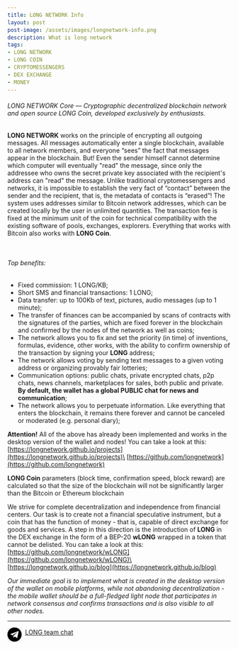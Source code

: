 ```yaml
---
title: LONG NETWORK Info
layout: post
post-image: /assets/images/longnetwork-info.png
description: What is long network
tags:
- LONG NETWORK
- LONG COIN
- CRYPTOMESSENGERS
- DEX EXCHANGE
- MONEY
---
```


###### LONG NETWORK Core — Cryptographic decentralized blockchain network and open source LONG Coin, developed exclusively by enthusiasts.
**LONG NETWORK** works on the principle of encrypting all outgoing messages. All messages automatically enter a single blockchain, available to all 
network members, and everyone “sees” the fact that messages appear in the blockchain. But! Even the sender himself cannot determine which 
computer will eventually "read" the message, since only the addressee who owns the secret private key associated with the recipient's address can 
"read" the message. Unlike traditional cryptomessengers and networks, it is impossible to establish the very fact of “contact” between the sender 
and the recipient, that is, the metadata of contacts is “erased”! 
The system uses addresses similar to Bitcoin network addresses, which can be created locally by the user in unlimited quantities. 
The transaction fee is fixed at the minimum unit of the coin for technical compatibility with the existing software of pools, exchanges, explorers. 
Everything that works with Bitcoin also works with **LONG Coin**.

<br>

###### Top benefits:
- Fixed commission: 1 LONG/KB;
- Short SMS and financial transactions: 1 LONG;
- Data transfer: up to 100Kb of text, pictures, audio messages (up to 1 minute);
- The transfer of finances can be accompanied by scans of contracts with the signatures of the parties, which are fixed forever in the blockchain and confirmed by the nodes of the network as well as coins;
- The network allows you to fix and set the priority (in time) of inventions, formulas, evidence, other works, with the ability to confirm ownership of the transaction by signing your **LONG** address;
- The network allows voting by sending text messages to a given voting address or organizing provably fair lotteries;
- Communication options: public chats, private encrypted chats, p2p chats, news channels, marketplaces for sales, both public and private. **By default, the wallet has a global PUBLIC chat for news and communication**;
- The network allows you to perpetuate information. Like everything that enters the blockchain, it remains there forever and cannot be canceled or moderated (e.g. personal diary);


**Attention!** All of the above has already been implemented and works in the desktop version of the wallet and nodes! You can take a look at this:
[https://longnetwork.github.io/projects](https://longnetwork.github.io/projects)\
[https://github.com/longnetwork](https://github.com/longnetwork)


**LONG Coin** parameters (block time, confirmation speed, block reward) are calculated so that the size of the blockchain will not be significantly larger than the Bitcoin or Ethereum blockchain


We strive for complete decentralization and independence from financial centers. Our task is to create not a financial speculative instrument, but a coin that has the function of money - 
that is, capable of direct exchange for goods and services. A step in this direction is the introduction of **LONG** in the DEX exchange in the form of a BEP-20 **wLONG** 
wrapped in a token that cannot be delisted. You can take a look at this:<br>
[https://github.com/longnetwork/wLONG](https://github.com/longnetwork/wLONG)\
[https://longnetwork.github.io/blog](https://longnetwork.github.io/blog)


*Our immediate goal is to implement what is created in the desktop version of the wallet on mobile platforms, while not abandoning decentralization - 
the mobile wallet should be a full-fledged light node that participates in network consensus and confirms transactions and is also visible to all other nodes.*

---
<img src="/assets/images/telegram32x32.png" align="middle">&nbsp;&nbsp;[LONG team chat](http://t.me/longteam)
